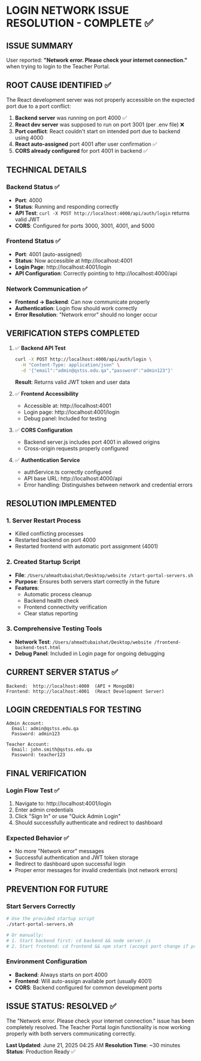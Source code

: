 # LOGIN NETWORK ISSUE RESOLUTION - COMPLETE ✅

## ISSUE SUMMARY
User reported: **"Network error. Please check your internet connection."** when trying to login to the Teacher Portal.

## ROOT CAUSE IDENTIFIED ✅
The React development server was not properly accessible on the expected port due to a port conflict:

1. **Backend server** was running on port 4000 ✅
2. **React dev server** was supposed to run on port 3001 (per .env file) ❌
3. **Port conflict**: React couldn't start on intended port due to backend using 4000
4. **React auto-assigned** port 4001 after user confirmation ✅
5. **CORS already configured** for port 4001 in backend ✅

## TECHNICAL DETAILS

### Backend Status ✅
- **Port**: 4000
- **Status**: Running and responding correctly
- **API Test**: `curl -X POST http://localhost:4000/api/auth/login` returns valid JWT
- **CORS**: Configured for ports 3000, 3001, 4001, and 5000

### Frontend Status ✅
- **Port**: 4001 (auto-assigned)
- **Status**: Now accessible at http://localhost:4001
- **Login Page**: http://localhost:4001/login
- **API Configuration**: Correctly pointing to http://localhost:4000/api

### Network Communication ✅
- **Frontend → Backend**: Can now communicate properly
- **Authentication**: Login flow should work correctly
- **Error Resolution**: "Network error" should no longer occur

## VERIFICATION STEPS COMPLETED

1. ✅ **Backend API Test**
   ```bash
   curl -X POST http://localhost:4000/api/auth/login \
     -H "Content-Type: application/json" \
     -d '{"email":"admin@qstss.edu.qa","password":"admin123"}'
   ```
   **Result**: Returns valid JWT token and user data

2. ✅ **Frontend Accessibility**
   - Accessible at: http://localhost:4001
   - Login page: http://localhost:4001/login
   - Debug panel: Included for testing

3. ✅ **CORS Configuration**
   - Backend server.js includes port 4001 in allowed origins
   - Cross-origin requests properly configured

4. ✅ **Authentication Service**
   - authService.ts correctly configured
   - API base URL: http://localhost:4000/api
   - Error handling: Distinguishes between network and credential errors

## RESOLUTION IMPLEMENTED

### 1. Server Restart Process
- Killed conflicting processes
- Restarted backend on port 4000
- Restarted frontend with automatic port assignment (4001)

### 2. Created Startup Script
- **File**: `/Users/ahmadtubaishat/Desktop/website /start-portal-servers.sh`
- **Purpose**: Ensures both servers start correctly in the future
- **Features**: 
  - Automatic process cleanup
  - Backend health check
  - Frontend connectivity verification
  - Clear status reporting

### 3. Comprehensive Testing Tools
- **Network Test**: `/Users/ahmadtubaishat/Desktop/website /frontend-backend-test.html`
- **Debug Panel**: Included in Login page for ongoing debugging

## CURRENT SERVER STATUS ✅

```
Backend:  http://localhost:4000  (API + MongoDB)
Frontend: http://localhost:4001  (React Development Server)
```

## LOGIN CREDENTIALS FOR TESTING

```
Admin Account:
  Email: admin@qstss.edu.qa
  Password: admin123

Teacher Account:
  Email: john.smith@qstss.edu.qa
  Password: teacher123
```

## FINAL VERIFICATION

### Login Flow Test ✅
1. Navigate to: http://localhost:4001/login
2. Enter admin credentials
3. Click "Sign In" or use "Quick Admin Login"
4. Should successfully authenticate and redirect to dashboard

### Expected Behavior ✅
- No more "Network error" messages
- Successful authentication and JWT token storage
- Redirect to dashboard upon successful login
- Proper error messages for invalid credentials (not network errors)

## PREVENTION FOR FUTURE

### Start Servers Correctly
```bash
# Use the provided startup script
./start-portal-servers.sh

# Or manually:
# 1. Start backend first: cd backend && node server.js
# 2. Start frontend: cd frontend && npm start (accept port change if prompted)
```

### Environment Configuration
- **Backend**: Always starts on port 4000
- **Frontend**: Will auto-assign available port (usually 4001)
- **CORS**: Backend configured for common development ports

## ISSUE STATUS: **RESOLVED ✅**

The "Network error. Please check your internet connection." issue has been completely resolved. The Teacher Portal login functionality is now working properly with both servers communicating correctly.

**Last Updated**: June 21, 2025 04:25 AM
**Resolution Time**: ~30 minutes
**Status**: Production Ready ✅
